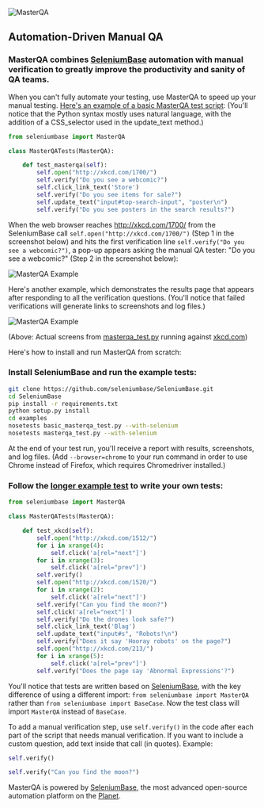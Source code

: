 ![](http://cdn2.hubspot.net/hubfs/100006/images/masterqa_logo-11.png "MasterQA")
## Automation-Driven Manual QA

### MasterQA combines [SeleniumBase](https://github.com/seleniumbase/SeleniumBase/blob/master/README.md) automation with manual verification to greatly improve the productivity and sanity of QA teams.

When you can't fully automate your testing, use MasterQA to speed up your manual testing. [Here's an example of a basic MasterQA test script](https://github.com/seleniumbase/SeleniumBase/blob/master/examples/basic_masterqa_test.py): (You'll notice that the Python syntax mostly uses natural language, with the addition of a CSS_selector used in the update_text method.)

```python
from seleniumbase import MasterQA

class MasterQATests(MasterQA):

    def test_masterqa(self):
        self.open("http://xkcd.com/1700/")
        self.verify("Do you see a webcomic?")
        self.click_link_text('Store')
        self.verify("Do you see items for sale?")
        self.update_text("input#top-search-input", "poster\n")
        self.verify("Do you see posters in the search results?")
```

When the web browser reaches http://xkcd.com/1700/ from the SeleniumBase call ``self.open("http://xkcd.com/1700/")`` (Step 1 in the screenshot below) and hits the first verification line ``self.verify("Do you see a webcomic?")``, a pop-up appears asking the manual QA tester: "Do you see a webcomic?" (Step 2 in the screenshot below):

![](http://cdn2.hubspot.net/hubfs/100006/xkcd_new_bug_chrome3.png "MasterQA Example")

Here's another example, which demonstrates the results page that appears after responding to all the verification questions. (You'll notice that failed verifications will generate links to screenshots and log files.)

![](http://cdn2.hubspot.net/hubfs/100006/images/hybrid_screen.png "MasterQA Example")

(Above: Actual screens from [masterqa_test.py](https://github.com/seleniumbase/SeleniumBase/blob/master/examples/masterqa_test.py) running against [xkcd.com](http://xkcd.com/1522/))

Here's how to install and run MasterQA from scratch:

### Install SeleniumBase and run the example tests:
```bash
git clone https://github.com/seleniumbase/SeleniumBase.git
cd SeleniumBase
pip install -r requirements.txt
python setup.py install
cd examples
nosetests basic_masterqa_test.py --with-selenium
nosetests masterqa_test.py --with-selenium
```

At the end of your test run, you'll receive a report with results, screenshots, and log files. (Add ``--browser=chrome`` to your run command in order to use Chrome instead of Firefox, which requires Chromedriver installed.)

### Follow the [longer example test](https://github.com/seleniumbase/SeleniumBase/blob/master/examples/masterqa_test.py) to write your own tests:

```python
from seleniumbase import MasterQA

class MasterQATests(MasterQA):

    def test_xkcd(self):
        self.open("http://xkcd.com/1512/")
        for i in xrange(4):
            self.click('a[rel="next"]')
        for i in xrange(3):
            self.click('a[rel="prev"]')
        self.verify()
        self.open("http://xkcd.com/1520/")
        for i in xrange(2):
            self.click('a[rel="next"]')
        self.verify("Can you find the moon?")
        self.click('a[rel="next"]')
        self.verify("Do the drones look safe?")
        self.click_link_text('Blag')
        self.update_text("input#s", "Robots!\n")
        self.verify("Does it say 'Hooray robots' on the page?")
        self.open("http://xkcd.com/213/")
        for i in xrange(5):
            self.click('a[rel="prev"]')
        self.verify("Does the page say 'Abnormal Expressions'?")
```

You'll notice that tests are written based on [SeleniumBase](http://seleniumbase.com), with the key difference of using a different import: ``from seleniumbase import MasterQA`` rather than ``from seleniumbase import BaseCase``. Now the test class will import ``MasterQA`` instead of ``BaseCase``.

To add a manual verification step, use ``self.verify()`` in the code after each part of the script that needs manual verification. If you want to include a custom question, add text inside that call (in quotes). Example:

```python
self.verify()

self.verify("Can you find the moon?")
```

MasterQA is powered by [SeleniumBase](http://seleniumbase.com), the most advanced open-source automation platform on the [Planet](https://en.wikipedia.org/wiki/Earth).
